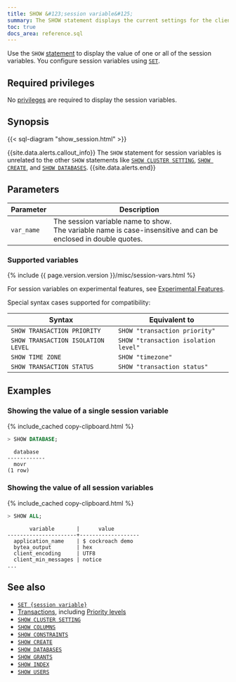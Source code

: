 ```yaml
---
title: SHOW &#123;session variable&#125;
summary: The SHOW statement displays the current settings for the client session.
toc: true
docs_area: reference.sql
---
```


Use the `SHOW` [statement](sql-statements.html) to display the value of one or all of the session variables. You configure session variables using [`SET`](set-vars.html).

## Required privileges

No [privileges](security-reference/authorization.html#managing-privileges) are required to display the session variables.

## Synopsis

<div>
{{< sql-diagram "show_session.html" >}}
</div>

{{site.data.alerts.callout_info}}
The `SHOW` statement for session variables is unrelated to the other `SHOW` statements like [`SHOW CLUSTER SETTING`](show-cluster-setting.html), [`SHOW CREATE`](show-create.html), and [`SHOW DATABASES`](show-databases.html).
{{site.data.alerts.end}}

## Parameters

 Parameter | Description
-----------|-------------
`var_name` | The session variable name to show.<br>The variable name is case-insensitive and can be enclosed in double quotes.

### Supported variables

{% include {{ page.version.version }}/misc/session-vars.html %}

For session variables on experimental features, see [Experimental Features](experimental-features.html).

Special syntax cases supported for compatibility:

 Syntax | Equivalent to
--------|---------------
`SHOW TRANSACTION PRIORITY` | `SHOW "transaction priority"`
`SHOW TRANSACTION ISOLATION LEVEL` | `SHOW "transaction isolation level"`
`SHOW TIME ZONE` | `SHOW "timezone"`
`SHOW TRANSACTION STATUS` | `SHOW "transaction status"`

## Examples

### Showing the value of a single session variable

{% include_cached copy-clipboard.html %}
~~~ sql
> SHOW DATABASE;
~~~

~~~
  database
------------
  movr
(1 row)
~~~

### Showing the value of all session variables

{% include_cached copy-clipboard.html %}
~~~ sql
> SHOW ALL;
~~~

~~~
       variable       |      value
----------------------+-------------------
  application_name    | $ cockroach demo
  bytea_output        | hex
  client_encoding     | UTF8
  client_min_messages | notice
...
~~~

## See also

- [`SET {session variable}`](set-vars.html)
- [Transactions](transactions.html), including [Priority levels](transactions.html#transaction-priorities)
- [`SHOW CLUSTER SETTING`](show-cluster-setting.html)
- [`SHOW COLUMNS`](show-columns.html)
- [`SHOW CONSTRAINTS`](show-constraints.html)
- [`SHOW CREATE`](show-create.html)
- [`SHOW DATABASES`](show-databases.html)
- [`SHOW GRANTS`](show-grants.html)
- [`SHOW INDEX`](show-index.html)
- [`SHOW USERS`](show-users.html)
